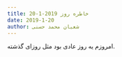 ```yaml
---
title: خاطره روز 2019-1-20
date: 2019-1-20
author: شعبان محمد حسنی
---
```


امروزم یه روز عادی بود مثل روزای گذشته.